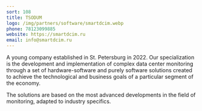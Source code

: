 ```yaml
---
sort: 108
title: TSODUM
logo: /img/partners/software/smartdcim.webp
phone: 78123099885
website: https://smartdcim.ru
email: info@smartdcim.ru
---
```


A young company established in St. Petersburg in 2022. Our specialization is the development and implementation of complex data center monitoring through a set of hardware-software and purely software solutions created to achieve the technological and business goals of a particular segment of the economy.


The solutions are based on the most advanced developments in the field of monitoring, adapted to industry specifics.
